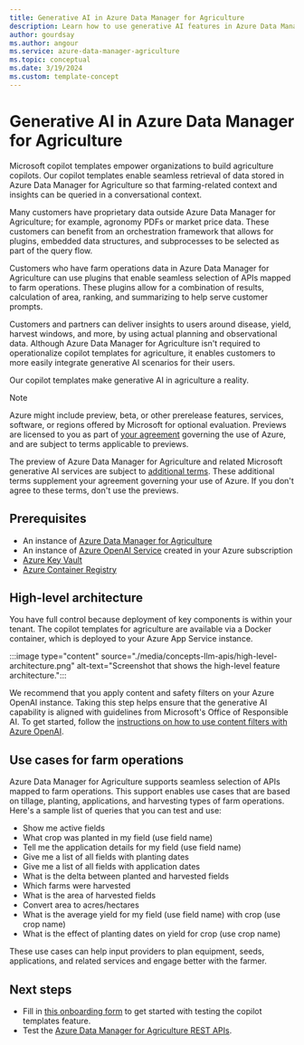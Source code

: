 ```yaml
---
title: Generative AI in Azure Data Manager for Agriculture
description: Learn how to use generative AI features in Azure Data Manager for Agriculture. 
author: gourdsay
ms.author: angour
ms.service: azure-data-manager-agriculture
ms.topic: conceptual
ms.date: 3/19/2024
ms.custom: template-concept
---
```


# Generative AI in Azure Data Manager for Agriculture

Microsoft copilot templates empower organizations to build agriculture copilots. Our copilot templates enable seamless retrieval of data stored in Azure Data Manager for Agriculture so that farming-related context and insights can be queried in a conversational context. 

Many customers have proprietary data outside Azure Data Manager for Agriculture; for example, agronomy PDFs or market price data. These customers can benefit from an orchestration framework that allows for plugins, embedded data structures, and subprocesses to be selected as part of the query flow.

Customers who have farm operations data in Azure Data Manager for Agriculture can use plugins that enable seamless selection of APIs mapped to farm operations. These plugins allow for a combination of results, calculation of area, ranking, and summarizing to help serve customer prompts.

Customers and partners can deliver insights to users around disease, yield, harvest windows, and more, by using actual planning and observational data. Although Azure Data Manager for Agriculture isn't required to operationalize copilot templates for agriculture, it enables customers to more easily integrate generative AI scenarios for their users.

Our copilot templates make generative AI in agriculture a reality.

> [!NOTE]
> Azure might include preview, beta, or other prerelease features, services, software, or regions offered by Microsoft for optional evaluation. Previews are licensed to you as part of [your agreement](https://azure.microsoft.com/support) governing the use of Azure, and are subject to terms applicable to previews.
>
> The preview of Azure Data Manager for Agriculture and related Microsoft generative AI services are subject to [additional terms](https://azure.microsoft.com/support/legal/preview-supplemental-terms/). These additional terms supplement your agreement governing your use of Azure. If you don't agree to these terms, don't use the previews.

## Prerequisites

- An instance of [Azure Data Manager for Agriculture](quickstart-install-data-manager-for-agriculture.md)
- An instance of [Azure OpenAI Service](/azure/ai-services/openai/how-to/create-resource) created in your Azure subscription
- [Azure Key Vault](/azure/key-vault/general/quick-create-portal)
- [Azure Container Registry](../container-registry/container-registry-get-started-portal.md)

## High-level architecture

You have full control because deployment of key components is within your tenant. The copilot templates for agriculture are available via a Docker container, which is deployed to your Azure App Service instance.

:::image type="content" source="./media/concepts-llm-apis/high-level-architecture.png" alt-text="Screenshot that shows the high-level feature architecture.":::

We recommend that you apply content and safety filters on your Azure OpenAI instance. Taking this step helps ensure that the generative AI capability is aligned with guidelines from Microsoft's Office of Responsible AI. To get started, follow the [instructions on how to use content filters with Azure OpenAI](/azure/ai-services/openai/how-to/content-filters).

## Use cases for farm operations

Azure Data Manager for Agriculture supports seamless selection of APIs mapped to farm operations. This support enables use cases that are based on tillage, planting, applications, and harvesting types of farm operations. Here's a sample list of queries that you can test and use:

- Show me active fields
- What crop was planted in my field (use field name)
- Tell me the application details for my field (use field name)
- Give me a list of all fields with planting dates
- Give me a list of all fields with application dates
- What is the delta between planted and harvested fields
- Which farms were harvested
- What is the area of harvested fields
- Convert area to acres/hectares
- What is the average yield for my field (use field name) with crop (use crop name)
- What is the effect of planting dates on yield for crop (use crop name)

These use cases can help input providers to plan equipment, seeds, applications, and related services and engage better with the farmer.

## Next steps

- Fill in [this onboarding form](https://forms.office.com/r/W4X381q2rd) to get started with testing the copilot templates feature.
- Test the [Azure Data Manager for Agriculture REST APIs](/rest/api/data-manager-for-agri).
